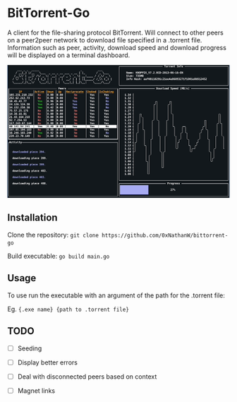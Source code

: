 # **BitTorrent-Go** #
A client for the file-sharing protocol BitTorrent.  Will connect to other peers on a peer2peer network to download file specified in a .torrent file.  Information such as peer, activity, download speed and download progress will be displayed on a terminal dashboard.

![Demo](assets/BitTorrentGoDemo.gif)

## Installation ##

Clone the repository:
`git clone https://github.com/0xNathanW/bittorrent-go`

Build executable:
`go build main.go`

## Usage ##

To use run the executable with an argument of the path for the .torrent file:

Eg. `{.exe name} {path to .torrent file}`


## TODO ##

- [ ] Seeding
- [ ] Display better errors
- [ ] Deal with disconnected peers based on context
- [ ] Magnet links
 
